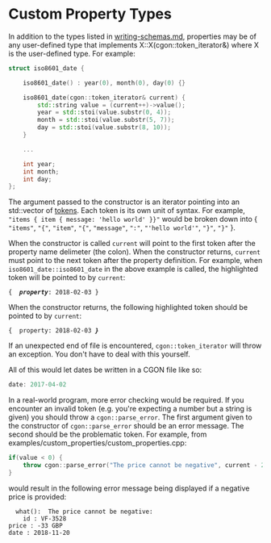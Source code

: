 # Custom Property Types

In addition to the types listed in [writing-schemas.md](writing-schemas.md), properties may be of any user-defined type that implements X::X(cgon::token_iterator&) where X is the user-defined type. For example:

```cpp
struct iso8601_date {

	iso8601_date() : year(0), month(0), day(0) {}

	iso8601_date(cgon::token_iterator& current) {
		std::string value = (current++)->value();
		year = std::stoi(value.substr(0, 4));
		month = std::stoi(value.substr(5, 7));
		day = std::stoi(value.substr(8, 10));
	}

	...

	int year;
	int month;
	int day;
};
```

The argument passed to the constructor is an iterator pointing into an std::vector of [tokens](https://en.wikipedia.org/wiki/Lexical_analysis#Token). Each token is its own unit of syntax. For example, `"items { item { message: 'hello world' }}"` would be broken down into { `"items"`, `"{"`, `"item"`, `"{"`, `"message"`, `":"`, `"'hello world'"`, `"}"`, `"}"` }.

When the constructor is called `current` will point to the first token after the property name delimeter (the colon). When the constructor returns, `current` must point to the next token after the property definition. For example, when `iso8601_date::iso8601_date` in the above example is called, the highlighted token will be pointed to by `current`:


`{	`**_`property`_**`: 2018-02-03 }`

When the constructor returns, the following highlighted token should be pointed to by `current`:

`{	property: 2018-02-03 `**_`}`_**

If an unexpected end of file is encountered, `cgon::token_iterator` will throw an exception. You don't have to deal with this yourself.

All of this would let dates be written in a CGON file like so:

```cpp
date: 2017-04-02
```

In a real-world program, more error checking would be required. If you encounter an invalid token (e.g. you're expecting a number but a string is given) you should throw a `cgon::parse_error`. The first argument given to the constructor of `cgon::parse_error` should be an error message. The second should be the problematic token. For example, from examples/custom_properties/custom_properties.cpp:

```cpp
if(value < 0) {
	throw cgon::parse_error("The price cannot be negative", current - 2);
}
```

would result in the following error message being displayed if a negative price is provided:

```
  what():  The price cannot be negative:
	id : VF-3528 
price : -33 GBP 
date : 2018-11-20 
```
